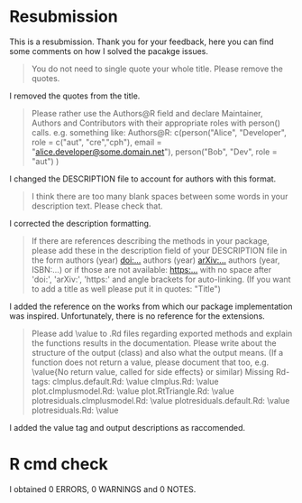 # Resubmission

This is a resubmission. 
Thank you for your feedback, here you can find some comments on how I solved the pacakge issues. 

> You do not need to single quote your whole title. Please remove the quotes.

I removed the quotes from the title.

> Please rather use the Authors@R field and declare Maintainer, Authors
and Contributors with their appropriate roles with person() calls.
e.g. something like:
Authors@R: c(person("Alice", "Developer", role = c("aut", "cre","cph"),
                      email = "alice.developer@some.domain.net"),
                     person("Bob", "Dev", role = "aut") )

I changed the DESCRIPTION file to account for authors with this format.

> I think there are too many blank spaces between some words in your
description text. Please check that.

I corrected the description formatting.

> If there are references describing the methods in your package, please
add these in the description field of your DESCRIPTION file in the form
authors (year) <doi:...>
authors (year) <arXiv:...>
authors (year, ISBN:...)
or if those are not available: <https:...>
with no space after 'doi:', 'arXiv:', 'https:' and angle brackets for
auto-linking.
(If you want to add a title as well please put it in quotes: "Title")

I added the reference on the works from which our package implementation was inspired. 
Unfortunately, there is no reference for the extensions.

> Please add \value to .Rd files regarding exported methods and explain
the functions results in the documentation. Please write about the
structure of the output (class) and also what the output means. (If a
function does not return a value, please document that too, e.g.
\value{No return value, called for side effects} or similar)
Missing Rd-tags:
      clmplus.default.Rd: \value
      clmplus.Rd: \value
      plot.clmplusmodel.Rd: \value
      plot.RtTriangle.Rd: \value
      plotresiduals.clmplusmodel.Rd: \value
      plotresiduals.default.Rd: \value
      plotresiduals.Rd: \value

I added the value tag and output descriptions as raccomended.

# R cmd check 

I obtained 0 ERRORS, 0 WARNINGS and 0 NOTES.